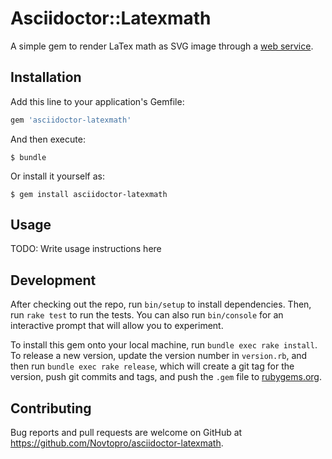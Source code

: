# Asciidoctor::Latexmath

A simple gem to render LaTex math as SVG image through a [web service](https://github.com/Novtopro/latexmath).

## Installation

Add this line to your application's Gemfile:

```ruby
gem 'asciidoctor-latexmath'
```

And then execute:

    $ bundle

Or install it yourself as:

    $ gem install asciidoctor-latexmath

## Usage

TODO: Write usage instructions here

## Development

After checking out the repo, run `bin/setup` to install dependencies. Then, run `rake test` to run the tests. You can also run `bin/console` for an interactive prompt that will allow you to experiment.

To install this gem onto your local machine, run `bundle exec rake install`. To release a new version, update the version number in `version.rb`, and then run `bundle exec rake release`, which will create a git tag for the version, push git commits and tags, and push the `.gem` file to [rubygems.org](https://rubygems.org).

## Contributing

Bug reports and pull requests are welcome on GitHub at https://github.com/Novtopro/asciidoctor-latexmath.
